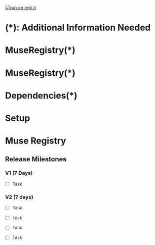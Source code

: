 
[![run on repl.it](https://repl.it/badge/github/Unearthlyglow/sveltego)](https://replit.com/@AwardMalisi/sveltego#cmd/main.go)



# (*): Additional Information Needed 


# MuseRegistry(*)



# MuseRegistry(*)


# Dependencies(*)

<!-- Coming Up -->

# Setup



# Muse Registry
 

<!-- `sudo make setup` -->


## Release Milestones
 
### V1 (7 Days)
- [ ] Task
 
### V2 (7 days)
- [ ] Task
- [ ] Task
- [ ] Task
- [ ] Task



